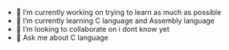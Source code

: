 - 🔭 I’m currently working on trying to learn as much as possible
- 🌱 I’m currently learning C language and Assembly language
- 👯 I’m looking to collaborate on i dont know yet
- 💬 Ask me about C language
